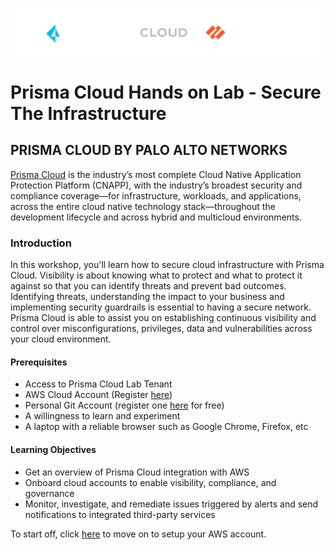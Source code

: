 ![alt text](/resources/PRISMA_CLOUD_LOGO_color_dark_background.png?raw=true)
# Prisma Cloud Hands on Lab - Secure The Infrastructure
## PRISMA CLOUD BY PALO ALTO NETWORKS
[Prisma Cloud](https://www.paloaltonetworks.com/prisma/cloud) is the industry’s most complete Cloud Native Application Protection Platform (CNAPP), with the industry’s broadest security and compliance coverage—for infrastructure, workloads, and applications, across the entire cloud native technology stack—throughout the development lifecycle and across hybrid and multicloud environments. 

### Introduction
In this workshop, you'll learn how to secure cloud infrastructure with Prisma Cloud. Visibility is about knowing what to protect and what to protect it against so that you can identify threats and prevent bad outcomes. Identifying threats, understanding the impact to your business and implementing security guardrails is essential to having a secure network. Prisma Cloud is able to assist you on establishing continuous visibility and control over misconfigurations, privileges, data and vulnerabilities across your cloud environment.

#### Prerequisites
* Access to Prisma Cloud Lab Tenant
* AWS Cloud Account (Register [here](https://aws.amazon.com/resources/create-account/))
* Personal Git Account (register one [here](https://github.com/signup) for free)
* A willingness to learn and experiment
* A laptop with a reliable browser such as Google Chrome, Firefox, etc

#### Learning Objectives
* Get an overview of Prisma Cloud integration with AWS
* Onboard cloud accounts to enable visibility, compliance, and governance
* Monitor, investigate, and remediate issues triggered by alerts and send notifications to integrated third-party services

To start off, click [here](/01-SettingUpAWSAccount.md) to move on to setup your AWS account.